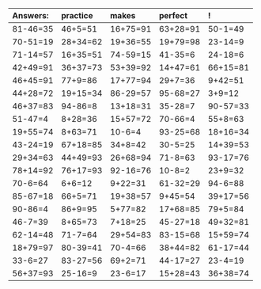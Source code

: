 | Answers: | practice | makes | perfect | ! |
| :--- | :--- | :--- | :--- | :--- |
| 81-46=35 | 46+5=51 | 16+75=91 | 63+28=91 | 50-1=49 | 
| 70-51=19 | 28+34=62 | 19+36=55 | 19+79=98 | 23-14=9 | 
| 71-14=57 | 16+35=51 | 74-59=15 | 41-35=6 | 24-18=6 | 
| 42+49=91 | 36+37=73 | 53+39=92 | 14+47=61 | 66+15=81 | 
| 46+45=91 | 77+9=86 | 17+77=94 | 29+7=36 | 9+42=51 | 
| 44+28=72 | 19+15=34 | 86-29=57 | 95-68=27 | 3+9=12 | 
| 46+37=83 | 94-86=8 | 13+18=31 | 35-28=7 | 90-57=33 | 
| 51-47=4 | 8+28=36 | 15+57=72 | 70-66=4 | 55+8=63 | 
| 19+55=74 | 8+63=71 | 10-6=4 | 93-25=68 | 18+16=34 | 
| 43-24=19 | 67+18=85 | 34+8=42 | 30-5=25 | 14+39=53 | 
| 29+34=63 | 44+49=93 | 26+68=94 | 71-8=63 | 93-17=76 | 
| 78+14=92 | 76+17=93 | 92-16=76 | 10-8=2 | 23+9=32 | 
| 70-6=64 | 6+6=12 | 9+22=31 | 61-32=29 | 94-6=88 | 
| 85-67=18 | 66+5=71 | 19+38=57 | 9+45=54 | 39+17=56 | 
| 90-86=4 | 86+9=95 | 5+77=82 | 17+68=85 | 79+5=84 | 
| 46-7=39 | 8+65=73 | 7+18=25 | 45-27=18 | 49+32=81 | 
| 62-14=48 | 71-7=64 | 29+54=83 | 83-15=68 | 15+59=74 | 
| 18+79=97 | 80-39=41 | 70-4=66 | 38+44=82 | 61-17=44 | 
| 33-6=27 | 83-27=56 | 69+2=71 | 44-17=27 | 23-4=19 | 
| 56+37=93 | 25-16=9 | 23-6=17 | 15+28=43 | 36+38=74 | 
